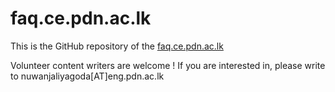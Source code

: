 
# faq.ce.pdn.ac.lk

This is the GitHub repository of the [faq.ce.pdn.ac.lk](https://faq.ce.pdn.ac.lk)

Volunteer content writers are welcome ! If you are interested in, please write to nuwanjaliyagoda[AT]eng.pdn.ac.lk

